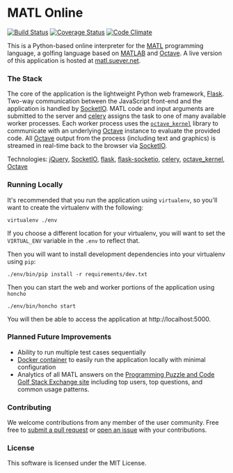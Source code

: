 # MATL Online

[![Build Status](https://circleci.com/gh/suever/MATL-Online.svg?style=svg)](https://circleci.com/gh/suever/MATL-Online)
[![Coverage Status](https://coveralls.io/repos/github/suever/MATL-Online/badge.svg?branch=master)](https://coveralls.io/github/suever/MATL-Online?branch=master)
[![Code Climate](https://codeclimate.com/github/suever/MATL-Online/badges/gpa.svg)](https://codeclimate.com/github/suever/MATL-Online) 

This is a Python-based online interpreter for the [MATL][matl] programming language, a golfing language based on [MATLAB][matlab] and [Octave][octave]. A live version of this application is hosted at [matl.suever.net][matl.suever.net].

### The Stack

The core of the application is the lightweight Python web framework, [Flask][flask]. Two-way communication between the JavaScript front-end and the application is handled by [SocketIO][socketio]. MATL code and input arguments are submitted to the server and [celery][celery] assigns the task to one of many available worker processes. Each worker process uses the [`octave_kernel`][octave_kernel] library to communicate with an underlying [Octave][octave] instance to evaluate the provided code. All [Octave][octave] output from the process (including text and graphics) is streamed in real-time back to the browser via [SocketIO][socketio]. 

Technologies: [jQuery][jquery], [SocketIO][socketio], [flask][flask], [flask-socketio][flask-socketio], [celery][celery], [octave_kernel][octave_kernel], [Octave][octave]

### Running Locally

It's recommended that you run the application using `virtualenv`, so you'll want
to create the virtualenv with the following:

    virtualenv ./env

If you choose a different location for your virtualenv, you will want to set the
`VIRTUAL_ENV` variable in the `.env` to reflect that.

Then you will want to install development dependencies into your virtualenv
using `pip`:

    ./env/bin/pip install -r requirements/dev.txt

Then you can start the web and worker portions of the application using `honcho`

    ./env/bin/honcho start

You will then be able to access the application at http://localhost:5000.


### Planned Future Improvements

- Ability to run multiple test cases sequentially
- [Docker container][docker] to easily run the application locally with minimal configuration
- Analytics of all MATL answers on the [Programming Puzzle and Code Golf Stack Exchange site][ppcg] including top users, top questions, and common usage patterns.

### Contributing

We welcome contributions from any member of the user community. Free free to [submit a pull request][pullrequest] or [open an issue][issues] with your contributions.

### License

This software is licensed under the MIT License.

[matl]: https://github.com/lmendo/MATL
[matl.suever.net]: https://matl.suever.net/
[docker]: https://www.docker.com/
[ppcg]: https://codegolf.stackexchange.com
[pullrequest]: https://github.com/suever/MATL-Online/pulls
[issues]: https://github.com/suever/MATL-Online/issues/new
[socketio]: http://socket.io/
[flask]: https://flask.pocoo.org
[octave]: https://www.gnu.org/software/octave/
[matlab]: https://www.mathworks.com/products/matlab/
[celery]: http://www.celeryproject.org/
[octave_kernel]: https://github.com/Calysto/octave_kernel
[jquery]: https://jquery.com
[flask-socketio]: https://flask-socketio.readthedocs.io/en/latest/
